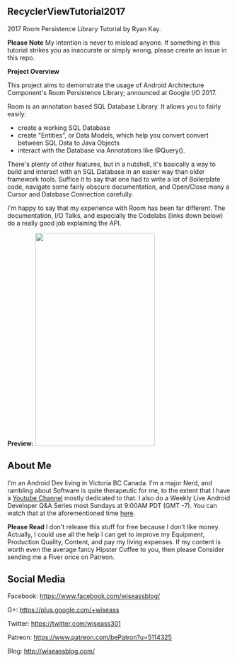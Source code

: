 ## RecyclerViewTutorial2017
2017 Room Persistence Library Tutorial by Ryan Kay.

**Please Note**
My intention is never to mislead anyone. If something in this tutorial strikes you as inaccurate or simply wrong, please create an issue in this repo. 

**Project Overview**

This project aims to demonstrate the usage of Android Architecture Component's Room Persistence Library; announced at Google I/O 2017. 

Room is an annotation based SQL Database Library. It allows you to fairly easily:
- create a working SQL Database
- create "Entities", or Data Models, which help you convert convert between SQL Data to Java Objects
- interact with the Database via Annotations like @Query().

There's plenty of other features, but in a nutshell, it's basically a way to build and interact with an SQL Database in an easier way than older framework tools. Suffice it to say that one had to write a lot of Boilerplate code, navigate some fairly obscure documentation, and Open/Close many a Cursor and Database Connection carefully.   

I'm happy to say that my experience with Room has been far different. The documentation, I/O Talks, and especially the Codelabs (links down below) do a really good job explaining the API. 

**Preview:**
<img src="" alt="" width="270" height="480"/>





## About Me
I'm an Android Dev living in Victoria BC Canada. I'm a major Nerd, and rambling about Software is quite therapeutic for me, to the extent that I have a [Youtube Channel](https://www.youtube.com/user/gosuddr93) mostly dedicated to that. I also do a Weekly Live Android Developer Q&A Series most Sundays at 9:00AM PDT (GMT -7). You can watch that at the aforementioned time [here](https://www.youtube.com/c/wiseAss/live).

**Please Read**
I don't release this stuff for free because I don't like money. Actually, I could use all the help I can get to improve my Equipment, Production Quality, Content, and pay my living expenses. If my content is worth even the average fancy Hipster Coffee to you, then please Consider sending me a Fiver once on Patreon. 

## Social Media

Facebook: https://www.facebook.com/wiseassblog/

G+: https://plus.google.com/+wiseass

Twitter: https://twitter.com/wiseass301

Patreon: https://www.patreon.com/bePatron?u=5114325

Blog: http://wiseassblog.com/
